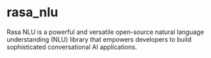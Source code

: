 # rasa_nlu
Rasa NLU is a powerful and versatile open-source natural language understanding (NLU) library that empowers developers to build sophisticated conversational AI applications. 
